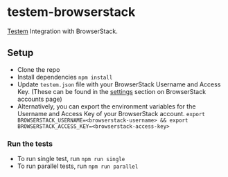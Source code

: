 # testem-browserstack

[Testem](https://github.com/testem/testem) Integration with BrowserStack.

## Setup

- Clone the repo
- Install dependencies `npm install`
- Update `testem.json` file with your BrowserStack Username and Access Key. (These can be found in the [settings](https://www.browserstack.com/accounts/settings) section on BrowserStack accounts page)
- Alternatively, you can export the environment variables for the Username and Access Key of your BrowserStack account. `export BROWSERSTACK_USERNAME=<browserstack-username> && export BROWSERSTACK_ACCESS_KEY=<browserstack-access-key>`

### Run the tests

- To run single test, run `npm run single`
- To run parallel tests, run `npm run parallel`
